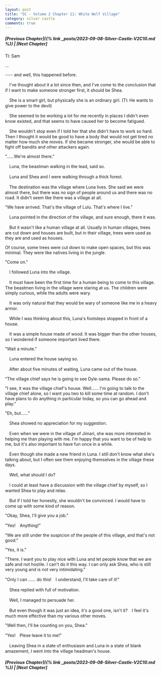 ```yaml
---
layout: post
title: "SC - Volume 2 Chapter 11: White Wolf Village"
category: silver castle
comments: true
---
```


##### [Previous Chapter]({% link _posts/2023-09-08-Silver-Castle-V2C10.md %}) \| [Next Chapter]



Tl: Sam

…


---- and well, this happened before.


　I've thought about it a lot since then, and I've come to the conclusion that if I want to make someone stronger first, it should be Shea.

　She is a smart girl, but physically she is an ordinary girl. (Tl:  He wants to give power to the devil)

　She seemed to be working a lot for me recently in places I didn't even know existed, and that seems to have caused her to become fatigued.
<!--more-->


　She wouldn't stop even if I told her that she didn't have to work so hard. Then I thought it would be good to have a body that would not get tired no matter how much she moves. If she became stronger, she would be able to fight off bandits and other attackers again.


"......We're almost there."


　Luna, the beastman walking in the lead, said so.

　Luna and Shea and I were walking through a thick forest.

　The destination was the village where Luna lives. She said we were almost there, but there was no sign of people around us and there was no road. It didn't seem like there was a village at all.


"We have arrived. That's the village of Lulu. That's where I live."


　Luna pointed in the direction of the village, and sure enough, there it was.

　But it wasn't like a human village at all. Usually in human villages, trees are cut down and houses are built, but in their village, trees were used as they are and used as houses.

Of course, some trees were cut down to make open spaces, but this was minimal. They were like natives living in the jungle.


"Come on."


　I followed Luna into the village.

　It must have been the first time for a human being to come to this village. The beastmen living in the village were staring at us. The children were simply curious, while the adults were wary.


　It was only natural that they would be wary of someone like me in a heavy armor.

　While I was thinking about this, Luna's footsteps stopped in front of a house.

　It was a simple house made of wood. It was bigger than the other houses, so I wondered if someone important lived there.


"Wait a minute."


　Luna entered the house saying so.

　After about five minutes of waiting, Luna came out of the house. 


"The village chief says he is going to see Dyle-sama. Please do so."

"I see, it was the village chief's house. Well...... I'm going to talk to the village chief alone, so I want you two to kill some time at random. I don't have plans to do anything in particular today, so you can go ahead and play."

"Eh, but......"


　Shea showed no appreciation for my suggestion.

　Even when we were in the village of Jimari, she was more interested in helping me than playing with me. I'm happy that you want to be of help to me, but it's also important to have fun once in a while.

　Even though she made a new friend in Luna. I still don't know what she's talking about, but I often see them enjoying themselves in the village these days.


　Well, what should I do?

　I could at least have a discussion with the village chief by myself, so I wanted Shea to play and relax.

　But if I told her honestly, she wouldn't be convinced. I would have to come up with some kind of reason.


"Okay, Shea, I'll give you a job."

"Yes!　Anything!"

"We are still under the suspicion of the people of this village, and that's not good."

"Yes, it is."

"There. I want you to play nice with Luna and let people know that we are safe and not hostile. I can't do it this way. I can only ask Shea, who is still very young and is not very intimidating."

"Only I can ...... do this!　I understand, I'll take care of it!"


　Shea replied with full of motivation.

　Well, I managed to persuade her.


　But even though it was just an idea, it's a good one, isn't it?　I feel it's much more effective than my various other moves.


"Well then, I'll be counting on you, Shea."

"Yes!　Plese leave it to me!"

 
　Leaving Shea in a state of enthusiasm and Luna in a state of blank amazement, I went into the village headman's house.





##### [Previous Chapter]({% link _posts/2023-09-08-Silver-Castle-V2C10.md %}) \| [Next Chapter]